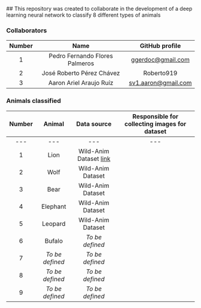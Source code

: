## This repository was created to collaborate in the development of a deep learning neural network to classify 8 different types of animals



### Collaborators

| **Number** |            **Name**            | **GitHub profile**  |
| :--------: | :----------------------------: | :-----------------: |
|     1      | Pedro Fernando Flores Palmeros |  ggerdoc@gmail.com  |
|     2      |   José Roberto Pérez Chávez    |     Roberto919      |
|     3      |    Aaron Ariel Araujo Ruíz     | sv1.aaron@gmail.com |



### Animals classified

| **Number** |   **Animal**    |                       **Data source**                        | **Responsible for collecting images for dataset** |
| :--------: | :-------------: | :----------------------------------------------------------: | :-----------------------------------------------: |
|    ---     |       ---       |                             ---                              |                        ---                        |
|     1      |      Lion       | Wild-Anim Dataset [link](https://www.ai.rug.nl/~emmanuel/wild-animdataset.html) |                                                   |
|     2      |      Wolf       |                      Wild-Anim Dataset                       |                                                   |
|     3      |      Bear       |                      Wild-Anim Dataset                       |                                                   |
|     4      |    Elephant     |                      Wild-Anim Dataset                       |                                                   |
|     5      |     Leopard     |                      Wild-Anim Dataset                       |                                                   |
|     6      |     Bufalo      |                       *To be defined*                        |                                                   |
|     7      | *To be defined* |                       *To be defined*                        |                                                   |
|     8      | *To be defined* |                       *To be defined*                        |                                                   |
|     9      | *To be defined* |                       *To be defined*                        |                                                   |

